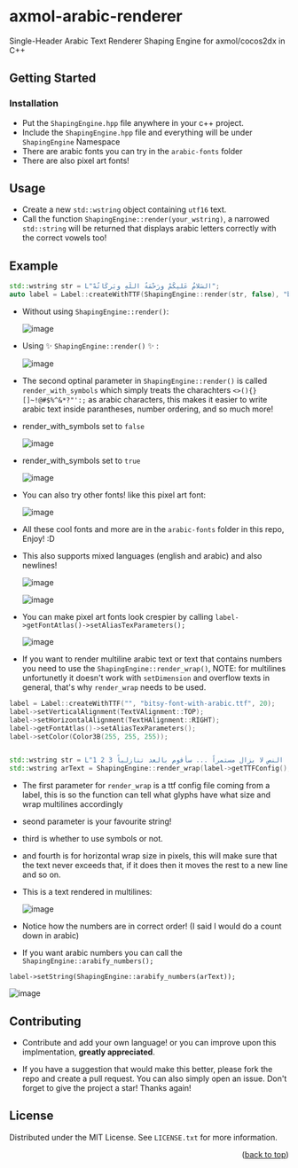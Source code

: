 # axmol-arabic-renderer
Single-Header Arabic Text Renderer Shaping Engine for axmol/cocos2dx in C++

<!-- GETTING STARTED -->
## Getting Started

### Installation

* Put the `ShapingEngine.hpp` file anywhere in your c++ project.
* Include the `ShapingEngine.hpp` file and everything will be under `ShapingEngine` Namespace
* There are arabic fonts you can try in the `arabic-fonts` folder
* There are also pixel art fonts!

<!-- USAGE EXAMPLES -->
## Usage
* Create a new `std::wstring` object containing `utf16` text.
* Call the function `ShapingEngine::render(your_wstring)`, a narrowed `std::string` will be returned that displays arabic letters correctly with the correct vowels too!

## Example
```cpp
std::wstring str = L"السَلامُ عَليكُمْ ورَحْمَةُ اللّهِ وبَركَاتُهْ";
auto label = Label::createWithTTF(ShapingEngine::render(str, false), "bitsy-font-with-arabic.ttf", 20);
```
* Without using `ShapingEngine::render()`:
  
  ![image](https://user-images.githubusercontent.com/45469625/217661761-311c73a1-d108-416b-a328-72b8e8963a7d.png)

* Using ✨ `ShapingEngine::render()` ✨ :
  
  ![image](https://user-images.githubusercontent.com/45469625/217661940-c021e8f8-2c8d-4d2e-909b-b0a416cf5bd7.png)

* The second optinal parameter in `ShapingEngine::render()` is called `render_with_symbols` which simply treats the charachters `<>(){}[]~!@#$%^&*?"':;` as arabic characters, this makes it easier to write arabic text inside parantheses, number ordering, and so much more!
  
* render_with_symbols set to `false`

  ![image](https://user-images.githubusercontent.com/45469625/217662639-279caa8b-4f96-40e1-afcc-4a149414ecd6.png)
  
* render_with_symbols set to `true`

  ![image](https://user-images.githubusercontent.com/45469625/217662746-989f42a3-3d3c-4dbc-9aef-e48bfeb4200b.png)

* You can also try other fonts! like this pixel art font:
  
  ![image](https://user-images.githubusercontent.com/45469625/217663084-c52fd5fd-9c38-4836-8955-c208897692c0.png)

* All these cool fonts and more are in the `arabic-fonts` folder in this repo, Enjoy! :D

* This also supports mixed languages (english and arabic) and also newlines!

  ![image](https://user-images.githubusercontent.com/45469625/217664517-3c532be0-da5c-4710-a61d-235c0b5385aa.png)
  
  ![image](https://user-images.githubusercontent.com/45469625/217664851-bd85887e-90d4-4845-86da-e52111b1b413.png)

* You can make pixel art fonts look crespier by calling `label->getFontAtlas()->setAliasTexParameters();`

  ![image](https://user-images.githubusercontent.com/45469625/217704180-7ffb0560-9f84-433b-8236-dbc9036b219f.png)

* If you want to render multiline arabic text or text that contains numbers you need to use the `ShapingEngine::render_wrap()`, NOTE: for multilines unfortunetly it doesn't work with `setDimension` and overflow texts in general, that's why `render_wrap` needs to be used.

```cpp
label = Label::createWithTTF("", "bitsy-font-with-arabic.ttf", 20);
label->setVerticalAlignment(TextVAlignment::TOP);
label->setHorizontalAlignment(TextHAlignment::RIGHT);
label->getFontAtlas()->setAliasTexParameters();
label->setColor(Color3B(255, 255, 255));


std::wstring str = L"هذا نص طويل جدًا لن يقرأه أحد ويركز عليه ، ويستخدم بشكل أساسي للاختبار ، النص لا يزال مستمراً ... سأقوم بالعد تنازلياً 3 2 1";
std::wstring arText = ShapingEngine::render_wrap(label->getTTFConfig(), str, true, 340);
```

* The first parameter for `render_wrap` is a ttf config file coming from a label, this is so the function can tell what glyphs have what size and wrap multilines accordingly
* seond parameter is your favourite string!
* third is whether to use symbols or not.
* and fourth is for horizontal wrap size in pixels, this will make sure that the text never exceeds that, if it does then it moves the rest to a new line and so on.

* This is a text rendered in multilines:

    ![image](https://user-images.githubusercontent.com/45469625/218172332-25115f19-8f1f-4eab-b37a-5ed2df7fae98.png)

* Notice how the numbers are in correct order! (I said I would do a count down in arabic)
* If you want arabic numbers you can call the `ShapingEngine::arabify_numbers();`
```
label->setString(ShapingEngine::arabify_numbers(arText));
```

   ![image](https://user-images.githubusercontent.com/45469625/218171936-8468f1d3-9bcd-41bf-b7e5-e117b42424b9.png)

<!-- CONTRIBUTING -->
## Contributing

* Contribute and add your own language! or you can improve upon this implmentation, **greatly appreciated**.

* If you have a suggestion that would make this better, please fork the repo and create a pull request. You can also simply open an issue.
Don't forget to give the project a star! Thanks again!

<!-- LICENSE -->
## License

Distributed under the MIT License. See `LICENSE.txt` for more information.

<p align="right">(<a href="#readme-top">back to top</a>)</p>
